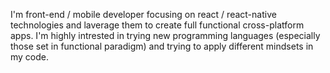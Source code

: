 I'm front-end / mobile developer focusing on react / react-native technologies and laverage them to create full functional cross-platform apps. I'm highly intrested in trying new programming languages (especially those set in functional paradigm) and trying to apply different mindsets in my code.